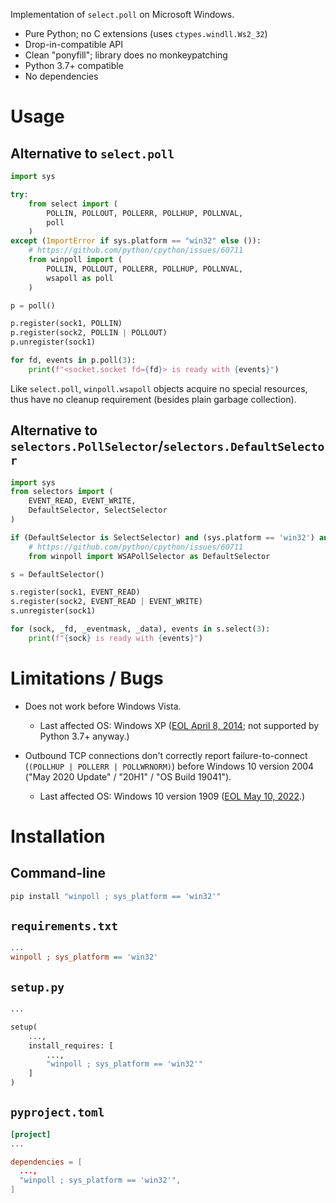 Implementation of `select.poll` on Microsoft Windows.

- Pure Python; no C extensions (uses `ctypes.windll.Ws2_32`)
- Drop-in-compatible API
- Clean "ponyfill"; library does no monkeypatching
- Python 3.7+ compatible
- No dependencies


# Usage

## Alternative to `select.poll`

```python
import sys

try:
    from select import (
        POLLIN, POLLOUT, POLLERR, POLLHUP, POLLNVAL,
        poll
    )
except (ImportError if sys.platform == "win32" else ()):
    # https://github.com/python/cpython/issues/60711
    from winpoll import (
        POLLIN, POLLOUT, POLLERR, POLLHUP, POLLNVAL,
        wsapoll as poll
    )
```

```python
p = poll()

p.register(sock1, POLLIN)
p.register(sock2, POLLIN | POLLOUT)
p.unregister(sock1)

for fd, events in p.poll(3):
    print(f"<socket.socket fd={fd}> is ready with {events}")
```

Like `select.poll`, `winpoll.wsapoll` objects acquire no special resources, thus
have no cleanup requirement (besides plain garbage collection).

## Alternative to `selectors.PollSelector`/`selectors.DefaultSelector`

```python
import sys
from selectors import (
    EVENT_READ, EVENT_WRITE,
    DefaultSelector, SelectSelector
)

if (DefaultSelector is SelectSelector) and (sys.platform == 'win32') and (sys.getwindowsversion() >= (10, 0, 19041)):
    # https://github.com/python/cpython/issues/60711
    from winpoll import WSAPollSelector as DefaultSelector
```

```python
s = DefaultSelector()

s.register(sock1, EVENT_READ)
s.register(sock2, EVENT_READ | EVENT_WRITE)
s.unregister(sock1)

for (sock, _fd, _eventmask, _data), events in s.select(3):
    print(f"{sock} is ready with {events}")
```


# Limitations / Bugs

- Does not work before Windows Vista.

  * Last affected OS: Windows XP ([EOL April 8, 2014](https://learn.microsoft.com/en-us/lifecycle/announcements/windows-xp-office-exchange-2003-end-of-support); not supported by Python 3.7+ anyway.)

- Outbound TCP connections don't correctly report failure-to-connect (`(POLLHUP | POLLERR | POLLWRNORM)`) before Windows 10 version 2004 ("May 2020 Update" / "20H1" / "OS Build 19041").

  * Last affected OS: Windows 10 version 1909 ([EOL May 10, 2022](https://learn.microsoft.com/en-us/lifecycle/announcements/windows-10-1909-enterprise-education-eos).)


# Installation

## Command-line

```cmd
pip install "winpoll ; sys_platform == 'win32'"
```

## `requirements.txt`

```ini
...
winpoll ; sys_platform == 'win32'
```

## `setup.py`
```py
...

setup(
    ...,
    install_requires: [
        ...,
        "winpoll ; sys_platform == 'win32'"
    ]
)
```

## `pyproject.toml`

```toml
[project]
...

dependencies = [
  ...,
  "winpoll ; sys_platform == 'win32'",
]
```
